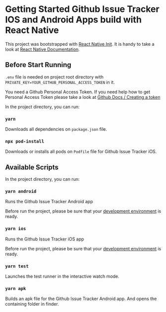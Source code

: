 
# Getting Started Github Issue Tracker IOS and Android Apps build with React Native

This project was bootstrapped with [React Native Init](https://reactnative.dev/).
It is handy to take a look at [React Native Documentation](https://reactnative.dev/docs/components-and-apis).

## Before Start Running

`.env` file is needed on project root directory with `PRIVATE_KEY=YOUR_GITHUB_PERSONAL_ACCESS_TOKEN` in it.

You need a Github Personal Access Token. If you need help how to get Personal Access Token please take a look at [Github Docs / Creating a token](https://docs.github.com/en/authentication/keeping-your-account-and-data-secure/creating-a-personal-access-token)

In the project directory, you can run:

### `yarn`

Downloads all dependencies on `package.json` file.

### `npx pod-install`

Downloads or installs all pods on `Podfile` file for Github Issue Tracker iOS.

## Available Scripts

In the project directory, you can run:

### `yarn android`

Runs the Github Issue Tracker Android app

Before run the project, please be sure that your [development environment](https://reactnative.dev/docs/environment-setup) is ready.

### `yarn ios`

Runs the Github Issue Tracker iOS app

Before run the project, please be sure that your [development environment](https://reactnative.dev/docs/environment-setup) is ready.

### `yarn test`

Launches the test runner in the interactive watch mode.

### `yarn apk`

Builds an apk file for the Github Issue Tracker Android app. And opens the containing folder in finder.
